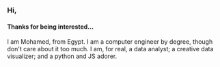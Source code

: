 ### Hi, 
#### Thanks for being interested...<br>
I am Mohamed, from Egypt. I am a computer engineer by degree, though don't care about it too  much. I am, for real, a data analyst; a creative data visualizer; and a python and JS adorer.
